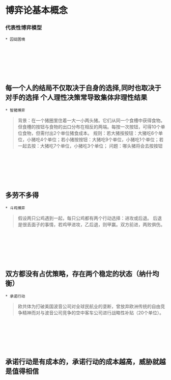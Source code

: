# 博弈论基本概念

### 代表性博弈模型

	* 囚徒困境
<br/>
<br/>
<br/>
<br/>
<br/>

每一个人的结局不仅取决于自身的选择,同时也取决于对手的选择
个人理性决策常导致集体非理性结果
---
	* 智猪博弈
>背景：在一个猪圈里住着一大一小两头猪。它们从同一个食槽中获得食物。但食槽的按钮与食物的出口分布在相反的两端。每按一次按钮，可得10个单位食物，但需付出2个单位猪食成本。
>规则：若大猪按按钮：大猪吃6个单位，小猪吃4个单位；若小猪按按钮：大猪吃9个单位，小猪吃1个单位；若一起去按：大猪吃7个单位，小猪吃3个单位；
>问题：哪头猪将会去按按钮
<br/>
<br/>
<br/>
<br/>
<br/>

多劳不多得
---
	* 斗鸡博弈
>假设两只公鸡遇到一起，每只公鸡都有两个行动选择：进攻或后退。
>后退是很丢面子的事情，若鸡甲进攻，乙后退，则甲赢。双方前进，两败俱伤。
<br/>
<br/>
<br/>
<br/>
<br/>

双方都没有占优策略，存在两个稳定的状态（纳什均衡）
---
	* 承诺行动
>欧共体为打破美国波音公司对全球民航业的垄断，曾放弃欧洲传统的自由竞争精神而对与波音公司竞争的空中客车公司进行战略性补贴（20个单位）。
<br/>
<br/>
<br/>
<br/>
<br/>

承诺行动是有成本的，承诺行动的成本越高，威胁就越是值得相信
---







